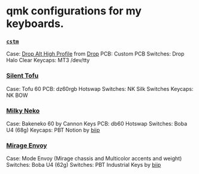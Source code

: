 # qmk configurations for my keyboards.

### [`cstm`](./cstm)
Case: [Drop Alt High Profile][] from [Drop](https://drop.com/?referer=R3SREZ)
PCB: Custom PCB
Switches: Drop Halo Clear
Keycaps: MT3 /dev/tty

### [Silent Tofu](./silent_tofu)
Case: Tofu 60
PCB: dz60rgb Hotswap
Switches: NK Silk Switches
Keycaps: NK BOW

### [Milky Neko](./milky_neko)
Case: Bakeneko 60 by Cannon Keys
PCB: db60 Hotswap
Switches: Boba U4 (68g)
Keycaps: PBT Notion by [biip][]

### [Mirage Envoy](./mirage_envoy)
Case: Mode Envoy (Mirage chassis and Multicolor accents and weight)
Switches: Boba U4 (62g)
Switches: PBT Industrial Keys by [biip][]

[biip]: https://www.instagram.com/biipmk/
[Drop Alt High Profile]: https://drop.com/buy/drop-alt-high-profile-barebones-keyboard
